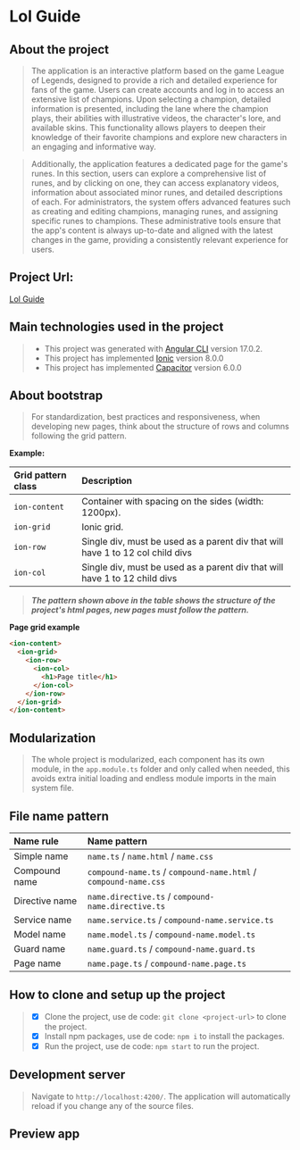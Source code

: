 # Lol Guide

## About the project
>The application is an interactive platform based on the game League of Legends, designed to provide a rich and detailed experience for fans of the game. Users can create accounts and log in to access an extensive list of champions. Upon selecting a champion, detailed information is presented, including the lane where the champion plays, their abilities with illustrative videos, the character's lore, and available skins. This functionality allows players to deepen their knowledge of their favorite champions and explore new characters in an engaging and informative way.

>Additionally, the application features a dedicated page for the game's runes. In this section, users can explore a comprehensive list of runes, and by clicking on one, they can access explanatory videos, information about associated minor runes, and detailed descriptions of each. For administrators, the system offers advanced features such as creating and editing champions, managing runes, and assigning specific runes to champions. These administrative tools ensure that the app's content is always up-to-date and aligned with the latest changes in the game, providing a consistently relevant experience for users.

## Project Url:
[Lol Guide](https://lol-guide-web.web.app)

## Main technologies used in the project
>* This project was generated with [Angular CLI](https://github.com/angular/angular-cli) version 17.0.2.
>* This project has implemented [Ionic](https://ionicframework.com/docs) version 8.0.0
>* This project has implemented [Capacitor](https://capacitorjs.com/) version 6.0.0

## About bootstrap
>For standardization, best practices and responsiveness, when developing new pages, think about the structure of rows and columns following the grid pattern.

**Example:**

| Grid pattern class | Description                                                                       |
|:-------------------|:----------------------------------------------------------------------------------|
| `ion-content`         | Container with spacing on the sides (width: 1200px).                           |
| `ion-grid`            | Ionic grid.                                                                    |
| `ion-row`             | Single div, must be used as a parent div that will have 1 to 12 col child divs |
| `ion-col`             | Single div, must be used as a parent div that will have 1 to 12 child divs     | 

>***The pattern shown above in the table shows the structure of the project's html pages, new pages must follow the pattern.***

**Page grid example**

~~~html
<ion-content>
  <ion-grid>
    <ion-row>
      <ion-col>
        <h1>Page title</h1>
      </ion-col>
    </ion-row>
  </ion-grid>
</ion-content>
~~~

## Modularization
>The whole project is modularized, each component has its own module, in the `app.module.ts`
> folder and only called when needed, this avoids extra initial loading and endless module imports in the main system file.

## File name pattern
| Name rule      | Name pattern                                                    |
|:---------------|:----------------------------------------------------------------|
| Simple name    | `name.ts` / `name.html` / `name.css`                            |
| Compound name  | `compound-name.ts` / `compound-name.html` / `compound-name.css` |
| Directive name | `name.directive.ts` / `compound-name.directive.ts`              |
| Service name   | `name.service.ts` / `compound-name.service.ts`                  | 
| Model name     | `name.model.ts` / `compound-name.model.ts`                      | 
| Guard name     | `name.guard.ts` / `compound-name.guard.ts`                      | 
| Page name      | `name.page.ts` / `compound-name.page.ts`                        | 

## How to clone and setup up the project
> - [x] Clone the project, use de code: `git clone <project-url>` to clone the project.
> - [x] Install npm packages, use de code: `npm i` to install the packages.
> - [x] Run the project, use de code: `npm start` to run the project.

## Development server
> Navigate to `http://localhost:4200/`. The application will automatically reload if you change any of the source files.

## Preview app
